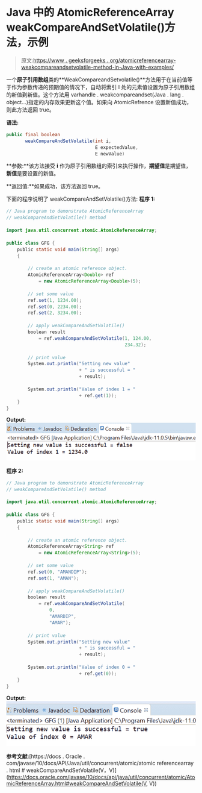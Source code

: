 # Java 中的 AtomicReferenceArray weakCompareAndSetVolatile()方法，示例

> 原文:[https://www . geeksforgeeks . org/atomicreferencearray-weakcompareandsetvolatile-method-in-Java-with-examples/](https://www.geeksforgeeks.org/atomicreferencearray-weakcompareandsetvolatile-method-in-java-with-examples/)

一个**原子引用数组**类的**WeakCompareandSetvolatile()**方法用于在当前值等于作为参数传递的预期值的情况下，自动将索引 I 处的元素值设置为原子引用数组的新值到新值。这个方法用 varhandle . weakcompareandset(Java . lang . object…)指定的内存效果更新这个值。如果向 AtomicRefrence 设置新值成功，则此方法返回 true。

**语法:**

```java
public final boolean
       weakCompareAndSetVolatile(int i,
                                 E expectedValue,
                                 E newValue)

```

**参数:**该方法接受 **i** 作为原子引用数组的索引来执行操作，**期望值**是期望值，**新值**是要设置的新值。

**返回值:**如果成功，该方法返回 true。

下面的程序说明了 weakCompareAndSetVolatile()方法:
**程序 1:**

```java
// Java program to demonstrate AtomicReferenceArray
// weakCompareAndSetVolatile() method

import java.util.concurrent.atomic.AtomicReferenceArray;

public class GFG {
    public static void main(String[] args)
    {

        // create an atomic reference object.
        AtomicReferenceArray<Double> ref
            = new AtomicReferenceArray<Double>(5);

        // set some value
        ref.set(1, 1234.00);
        ref.set(0, 2234.00);
        ref.set(2, 3234.00);

        // apply weakCompareAndSetVolatile()
        boolean result
            = ref.weakCompareAndSetVolatile(1, 124.00,
                                            234.32);

        // print value
        System.out.println("Setting new value"
                           + " is successful = "
                           + result);

        System.out.println("Value of index 1 = "
                           + ref.get(1));
    }
}
```

**Output:**![](img/d39142ae1c73b0d2408ae3f14dc858ea.png)

**程序 2:**

```java
// Java program to demonstrate AtomicReferenceArray
// weakCompareAndSetVolatile() method

import java.util.concurrent.atomic.AtomicReferenceArray;

public class GFG {
    public static void main(String[] args)
    {

        // create an atomic reference object.
        AtomicReferenceArray<String> ref
            = new AtomicReferenceArray<String>(5);

        // set some value
        ref.set(0, "AMANDIP");
        ref.set(1, "AMAN");

        // apply weakCompareAndSetVolatile()
        boolean result
            = ref.weakCompareAndSetVolatile(
                0,
                "AMARDIP",
                "AMAR");

        // print value
        System.out.println("Setting new value"
                           + " is successful = "
                           + result);

        System.out.println("Value of index 0 = "
                           + ref.get(0));
    }
}
```

**Output:**![](img/d3b6cb0f17cf1681e348894112074e3d.png)

**参考文献:**[https://docs . Oracle . com/javase/10/docs/API/Java/util/concurrent/atomic/atomic referencearray . html # weakCompareAndSetVolatile(V，V)](https://docs.oracle.com/javase/10/docs/api/java/util/concurrent/atomic/AtomicReferenceArray.html#weakCompareAndSetVolatile(V, V))